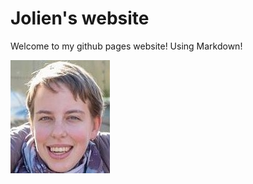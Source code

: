 ---
---
# Jolien's website 
Welcome to my github pages website!
Using Markdown!

![alt text](/images/ik.jpg)

